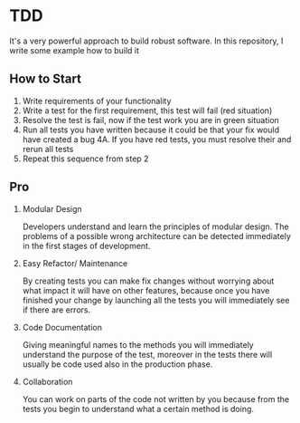 # TDD

It's a very powerful approach to build robust software.
In this repository, I write some example how to build it

## How to Start

1. Write requirements of your functionality
2. Write a test for the first requirement, this test will fail (red situation)
3. Resolve the test is fail, now if the test work you are in green situation
4. Run all tests you have written because it could be that your fix would have created a bug
4A. If you have red tests, you must resolve their and rerun all tests
5. Repeat this sequence from step 2

## Pro

1. Modular Design

    Developers understand and learn the principles of modular design.
The problems of a possible wrong architecture can be detected immediately in the first stages of development.

2. Easy Refactor/ Maintenance

    By creating tests you can make fix changes without worrying about what impact it will have on other features, because once you have finished your change by launching all the tests you will immediately see if there are errors.

3. Code Documentation

    Giving meaningful names to the methods you will immediately understand the purpose of the test, moreover in the tests there will usually be code used also in the production phase.

4. Collaboration

    You can work on parts of the code not written by you because from the tests you begin to understand what a certain method is doing.
